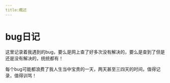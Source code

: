 ```yaml
---
title:概述
---
```

# bug日记

这里记录着我遇到的bug，要么是网上查了好多次没有解决的，要么是查到了但是还是没有解决的，统统都有！

每个bug可能都浪费了我人生当中宝贵的一天，两天甚至三四天的时间，值得记录，值得训骂！